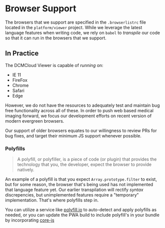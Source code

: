 # Browser Support

The browsers that we support are specified in the `.browserlistrc` file located
in the `platform/viewer` project. While we leverage the latest language features
when writing code, we rely on `babel` to _transpile_ our code so that it can run
in the browsers that we support.

## In Practice

The DCMCloud Viewer is capable of _running_ on:

- IE 11
- FireFox
- Chrome
- Safari
- Edge

However, we do not have the resources to adequately test and maintain bug free
functionality across all of these. In order to push web based medical imaging
forward, we focus our development efforts on recent version of modern evergreen
browsers.

Our support of older browsers equates to our willingness to review PRs for bug
fixes, and target their minimum JS support whenever possible.

### Polyfills

> A polyfill, or polyfiller, is a piece of code (or plugin) that provides the
> technology that you, the developer, expect the browser to provide natively.

An example of a polyfill is that you expect `Array.prototype.filter` to exist,
but for some reason, the browser that's being used has not implemented that
language feature yet. Our earlier transpilation will rectify _syntax_
discrepencies, but unimplemented features require a "temporary" implementation.
That's where polyfills step in.

You can utilize a service like [polyfill.io](https://polyfill.io/v3/) to
auto-detect and apply polyfills as needed, or you can update the PWA build to
include polyfill's in your bundle by incorporating [core-js][core-js]

<!--
  Links
  -->

<!-- prettier-ignore-start -->
[core-js]: https://github.com/zloirock/core-js/blob/master/docs/2019-03-19-core-js-3-babel-and-a-look-into-the-future.md
<!-- prettier-ignore-end -->
